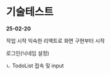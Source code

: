# 기술테스트

<strong>25-02-20</strong>
<p>작업 시작 익숙한 리액트로 화면 구현부터 시작</p>
<p>로그인(닉네임 설정)</p>
<p>ㄴ TodoList 접속 및 input</p>
